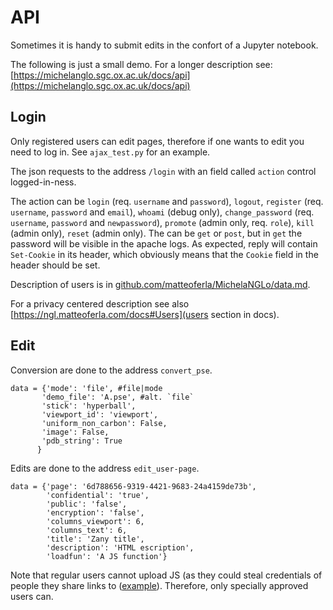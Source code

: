 # API
Sometimes it is handy to submit edits in the confort of a Jupyter notebook.

The following is just a small demo. For a longer description see: [https://michelanglo.sgc.ox.ac.uk/docs/api](https://michelanglo.sgc.ox.ac.uk/docs/api)

## Login
Only registered users can edit pages, therefore if one wants to edit you need to log in. See `ajax_test.py` for an example.

The json requests to the address `/login` with an field called `action` control logged-in-ness.

The action can be `login` (req. `username` and `password`), `logout`, `register` (req. `username`, `password` and `email`), `whoami` (debug only), `change_password` (req. `username`, `password` and `newpassword`), `promote` (admin only, req. `role`), `kill` (admin only), `reset` (admin only).
The can be `get` or `post`, but in `get` the password will be visible in the apache logs.
As expected, reply will contain `Set-Cookie` in its header, which obviously means that the `Cookie` field in the header should be set.

Description of users is in [github.com/matteoferla/MichelaNGLo/data.md](https://github.com/matteoferla/MichelaNGLo/blob/master/data.md).

For a privacy centered description see also [https://ngl.matteoferla.com/docs#Users](users section in docs).

## Edit
Conversion are done to the address `convert_pse`.

    data = {'mode': 'file', #file|mode
           'demo_file': 'A.pse', #alt. `file`
           'stick': 'hyperball',
           'viewport_id': 'viewport',
           'uniform_non_carbon': False,
           'image': False,
           'pdb_string': True
          }

Edits are done to the address `edit_user-page`.

    data = {'page': '6d788656-9319-4421-9683-24a4159de73b',
            'confidential': 'true',
            'public': 'false',
            'encryption': 'false',
            'columns_viewport': 6,
            'columns_text': 6,
            'title': 'Zany title',
            'description': 'HTML escription',
            'loadfun': 'A JS function'}

Note that regular users cannot upload JS (as they could steal credentials of people they share links to ([example](data/7c76d65a-4a98-4768-8166-ad7bd38f148e)). Therefore, only specially approved users can.